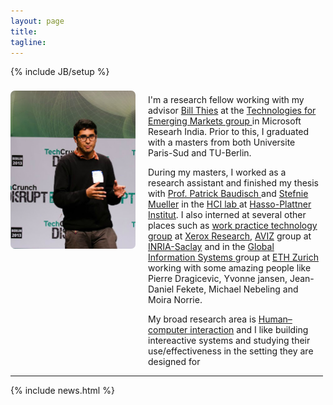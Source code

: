 ```yaml
---
layout: page
title: 
tagline: 
---
```

{% include JB/setup %}
<div>
<div style="float: left; width: 200px; margin-right: 20px; margin-top: 8px;"><img style="border-radius: 7px;" src="assets/images/me-cropped.jpg" /></div>
<div style="float: left; width: 275px;">
   <p>I'm a research fellow working with my advisor <a href="http://research.microsoft.com/en-us/um/people/thies/">Bill Thies</a> at the <a href="http://research.microsoft.com/en-us/groups/tem/">Technologies for Emerging Markets group </a> in Microsoft Researh India. Prior to this, I graduated with a masters from both Universite Paris-Sud and TU-Berlin. <p> During my masters, I worked as a research assistant and finished my thesis with <a href="http://www.patrickbaudisch.com/"> Prof. Patrick Baudisch </a> and <a href="http://stefaniemueller.org/">Stefnie Mueller</a> in the <a href="http://hpi.de/baudisch/home.html"> HCI lab </a> at <a href="http://hpi.de"> Hasso-Plattner Institut</a>. I also interned at several other places such as <a href="http://www.xrce.xerox.com/Research-Development/Services-Innovation-Laboratory/Work-Practice-Technology/Approach">work practice technology group</a> at <a href="http://www.xrce.xerox.com">Xerox Research</a>, <a href="http://www.aviz.fr">AVIZ</a> group at <a href="http://www.inria.fr/centre/saclay">INRIA-Saclay</a> and in the <a href="http://www.globis.ethz..ch/research/index">Global Information Systems </a> group at <a href="https://www.ethz.ch/en.html">ETH Zurich</a> working with some amazing people like Pierre Dragicevic, Yvonne jansen, Jean-Daniel Fekete, Michael Nebeling and Moira Norrie. </p>

   <p> My broad research area is <a href="http://en.wikipedia.org/wiki/Human%E2%80%93computer_interaction">Human–computer interaction</a> and I like building intereactive systems and studying their use/effectiveness in the setting they are designed for</p>
</div>
              
</div>
<hr style="width: 500px"/>
{% include news.html %}
